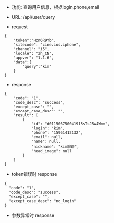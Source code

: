 * 功能: 查询用户信息，根据login,phone,email

* URL: /api/user/query

* request
```
{
    "token":"Hzn6R9Yb",
    "sitecode": "cine.ios.iphone",
    "channel": "i5", 
    "locale": "zh_CN",
    "appver": "1.1.6",
    "data":{
        "query":"kim"
    }
}
```

* response
```
{
    "code": "1",
    "code_desc": "success",
    "except_case": "",
    "except_case_desc": "",
    "result": [
        {
            "id": "d011506750041915sTsJ5w4Wmm",
            "login": "kim",
            "phone": "15961412132",
            "email": null,
            "name": null,
            "nickname": "kim聊聊",
            "head_image": null
        }
    ]
}
```
  - token错误时 response
  ```
  {
    "code": "1",
    "code_desc": "success",
    "except_case": "",
    "except_case_desc": "no_login"
  }
  ```
          
  - 参数异常时 response
 
